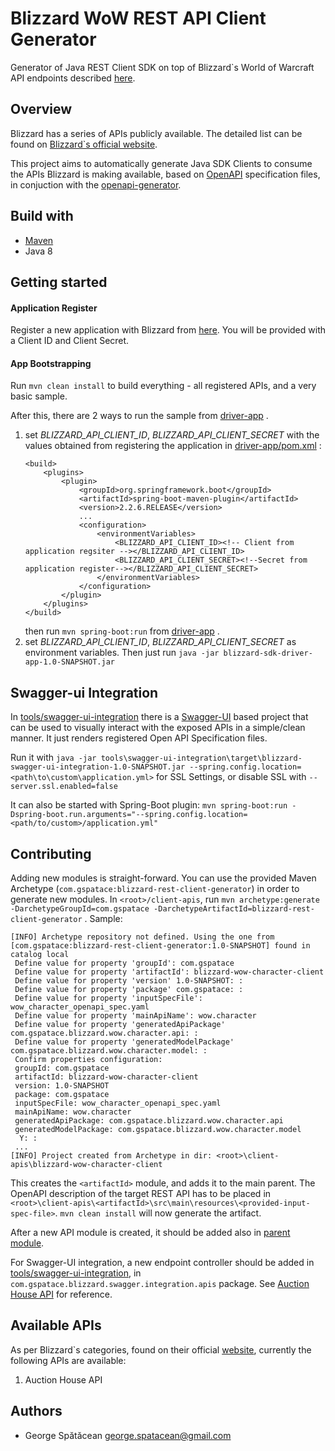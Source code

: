 # Blizzard WoW REST API Client Generator
Generator of Java REST Client SDK on top of Blizzard`s World of Warcraft API 
endpoints described [here](https://develop.battle.net/documentation/world-of-warcraft/game-data-apis). 

## Overview
Blizzard has a series of APIs publicly available. The detailed list can be found on 
[Blizzard`s official website](https://develop.battle.net/documentation/world-of-warcraft/game-data-apis).

This project aims to automatically generate Java SDK Clients to consume the APIs Blizzard is making available,
based on [OpenAPI](https://github.com/OAI/OpenAPI-Specification) specification files, in conjuction with the [openapi-generator](https://github.com/OpenAPITools/openapi-generator).

## Build with
* [Maven](https://maven.apache.org/download.cgi)
* Java 8

## Getting started
#### Application Register
Register a new application with Blizzard from [here](https://develop.battle.net/access/clients). You will be provided with a Client ID and Client Secret.

#### App Bootstrapping
Run `mvn clean install` to build everything - all registered APIs, and a very basic sample.

After this, there are 2 ways to run the sample from [driver-app](driver-app) . 
1. set *BLIZZARD_API_CLIENT_ID*, *BLIZZARD_API_CLIENT_SECRET* with the values obtained from registering the application in [driver-app/pom.xml](driver-app/pom.xml) :
    ```
   <build>
        <plugins>
            <plugin>
                <groupId>org.springframework.boot</groupId>
                <artifactId>spring-boot-maven-plugin</artifactId>
                <version>2.2.6.RELEASE</version>
                ...
                <configuration>
                    <environmentVariables>
                        <BLIZZARD_API_CLIENT_ID><!-- Client from application regsiter --></BLIZZARD_API_CLIENT_ID>
                        <BLIZZARD_API_CLIENT_SECRET><!--Secret from application register--></BLIZZARD_API_CLIENT_SECRET>
                    </environmentVariables>
                </configuration>
            </plugin>
        </plugins>
    </build>
   ``` 
   then run `mvn spring-boot:run` from [driver-app](driver-app) .
 2. set *BLIZZARD_API_CLIENT_ID*, *BLIZZARD_API_CLIENT_SECRET* as environment variables. Then
 just run `java -jar blizzard-sdk-driver-app-1.0-SNAPSHOT.jar`

## Swagger-ui Integration
In [tools/swagger-ui-integration](tools/swagger-ui-integration) there is a [Swagger-UI](https://swagger.io/tools/swagger-ui/) based project that can be used to 
visually interact with the exposed APIs in a simple/clean manner. It just renders registered Open API Specification files.

Run it with `java -jar tools\swagger-ui-integration\target\blizzard-swagger-ui-integration-1.0-SNAPSHOT.jar --spring.config.location=<path\to\custom\application.yml>` for SSL Settings,
 or disable SSL with `--server.ssl.enabled=false`

It can also be started with Spring-Boot plugin: `mvn spring-boot:run -Dspring-boot.run.arguments="--spring.config.location=<path/to/custom>/application.yml"`
## Contributing
Adding new modules is straight-forward. You can use the provided Maven Archetype (`com.gspatace:blizzard-rest-client-generator`) in order to generate new modules.
In `<root>/client-apis`, run `mvn archetype:generate -DarchetypeGroupId=com.gspatace -DarchetypeArtifactId=blizzard-rest-client-generator`
. Sample:
```
[INFO] Archetype repository not defined. Using the one from [com.gspatace:blizzard-rest-client-generator:1.0-SNAPSHOT] found in catalog local
 Define value for property 'groupId': com.gspatace
 Define value for property 'artifactId': blizzard-wow-character-client
 Define value for property 'version' 1.0-SNAPSHOT: :
 Define value for property 'package' com.gspatace: :
 Define value for property 'inputSpecFile': wow_character_openapi_spec.yaml
 Define value for property 'mainApiName': wow.character
 Define value for property 'generatedApiPackage' com.gspatace.blizzard.wow.character.api: :
 Define value for property 'generatedModelPackage' com.gspatace.blizzard.wow.character.model: :
 Confirm properties configuration:
 groupId: com.gspatace
 artifactId: blizzard-wow-character-client
 version: 1.0-SNAPSHOT
 package: com.gspatace
 inputSpecFile: wow_character_openapi_spec.yaml
 mainApiName: wow.character
 generatedApiPackage: com.gspatace.blizzard.wow.character.api
 generatedModelPackage: com.gspatace.blizzard.wow.character.model
  Y: :
 ...
[INFO] Project created from Archetype in dir: <root>\client-apis\blizzard-wow-character-client
``` 
This creates the `<artifactId>` module, and adds it to the main parent. The OpenAPI description of the target REST
API has to be placed in `<root>\client-apis\<artifactId>\src\main\resources\<provided-input-spec-file>`. `mvn clean install` will now generate the artifact.

After a new API module is created, it should be added also in [parent module](clients-apis-all/pom.xml).

For Swagger-UI integration, a new endpoint controller should be added in [tools/swagger-ui-integration](tools/swagger-ui-integration), 
in `com.gspatace.blizzard.swagger.integration.apis` package. 
See [Auction House API](tools/swagger-ui-integration/src/main/java/com/gspatace/blizzard/swagger/integration/apis/AuctionHouseApi.java)
for reference.

## Available APIs
As per Blizzard`s categories, found on their official [website](https://develop.battle.net/documentation/world-of-warcraft/game-data-apis), currently the following APIs are available:
1. Auction House API

## Authors
* George Spătăcean <george.spatacean@gmail.com>
 